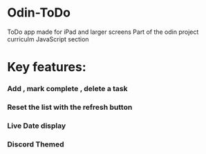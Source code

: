 # Odin-ToDo
ToDo app made for iPad and larger screens
Part of the odin project curriculm JavaScript section

# Key features:

### Add , mark complete , delete a task

### Reset the list with the refresh button

### Live Date display

### Discord Themed
